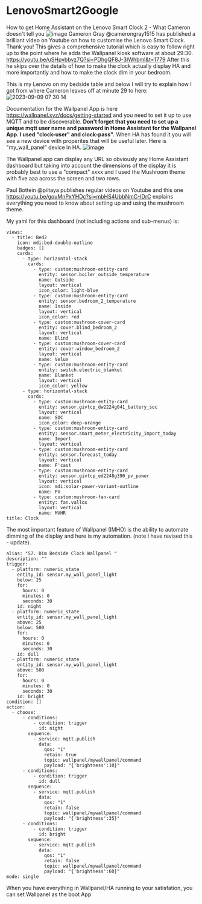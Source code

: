 # LenovoSmart2Google

How to get Home Assistant on the Lenovo Smart Clock 2 - What Cameron doesn't tell you
![image](https://github.com/PhillyGilly/LenovoSmart2Google/assets/56273663/2236ede7-44ed-41d8-9d9c-1258f030f9b4)
Gameron Gray @camerongray1515 has published a brilliant video on Youtube on how to customise the Lenovo Smart Clock. Thank you!
This gives a comprehensive tutorial which is easy to follow right up to the point where he adds the Wallpanel kiosk software at about 29:30.
https://youtu.be/uSHpvbbvz7Q?si=PDhgQF8J-3IWhbml&t=1779
After this he skips over the details of how to make the clock actually display HA and more importantly and how to make the clock dim in your bedroom.

This is my Lenovo on my bedside table and below I will try to explain how I got from where Cameron leaves off at minute 29 to here:
![2023-09-09 07 30 14](https://github.com/PhillyGilly/LenovoSmart2Google/assets/56273663/f8ce972c-8bd8-4b7c-b9d4-4e2babac02c1)

Documentation for the Wallpanel App is here https://wallpanel.xyz/docs/getting-started and you need to set it up to use MQTT and to be discoverable. ****Don't forget that you need to set up a unique mqtt user name and password in Home Assistant for the Wallpanel App. I used "clock-user" and clock-pass".**** When HA has found it you will see a new device with properites that will be useful later.
Here is "my_wall_panel" device in HA.
![image](https://github.com/PhillyGilly/LenovoSmart2Google/assets/56273663/7d687555-88b4-4021-8156-f8a5069488ed)


The Wallpanel app can display any URL so obviously any Home Assistant dashboard but taking into account the dimensions of the display it is probably best to use a "compact" xxxx and I used the Mushroom theme with five aaa across the screen and two rows.

Paul Bottein @piitaya publishes regular videos on Youtube and this one https://youtu.be/gouMnPxYHDc?si=mbHS4UbbNmC-IDrC explains everything you need to know about setting up and using the mushroom theme.

My yaml for this dashboard (not including actions and sub-menus) is:

```
views:
  - title: Bed2
    icon: mdi:bed-double-outline
    badges: []
    cards:
      - type: horizontal-stack
        cards:
          - type: custom:mushroom-entity-card
            entity: sensor.boiler_outside_temperature
            name: Outside
            layout: vertical
            icon_color: light-blue
          - type: custom:mushroom-entity-card
            entity: sensor.bedroom_2_temperature
            name: Inside
            layout: vertical
            icon_color: red
          - type: custom:mushroom-cover-card
            entity: cover.blind_bedroom_2
            layout: vertical
            name: Blind
          - type: custom:mushroom-cover-card
            entity: cover.window_bedroom_2
            layout: vertical
            name: Velux
          - type: custom:mushroom-entity-card
            entity: switch.electric_blanket
            name: Blanket
            layout: vertical
            icon_color: yellow
      - type: horizontal-stack
        cards:
          - type: custom:mushroom-entity-card
            entity: sensor.givtcp_dw2224g041_battery_soc
            layout: vertical
            name: SOC
            icon_color: deep-orange
          - type: custom:mushroom-entity-card
            entity: sensor.smart_meter_electricity_import_today
            name: Import
            layout: vertical
          - type: custom:mushroom-entity-card
            entity: sensor.forecast_today
            layout: vertical
            name: F'cast
          - type: custom:mushroom-entity-card
            entity: sensor.givtcp_ed2248g390_pv_power
            layout: vertical
            icon: mdi:solar-power-variant-outline
            name: PV
          - type: custom:mushroom-fan-card
            entity: fan.vallox
            layout: vertical
            name: MVHR
title: Clock
```

The most important feature of Wallpanel (IMHO) is the ability to automate dimming of the display and here is my automation.
(note I have revised this - update).
```
alias: "57. Dim Bedside Clock Wallpanel "
description: ""
trigger:
  - platform: numeric_state
    entity_id: sensor.my_wall_panel_light
    below: 25
    for:
      hours: 0
      minutes: 0
      seconds: 30
    id: night
  - platform: numeric_state
    entity_id: sensor.my_wall_panel_light
    above: 25
    below: 500
    for:
      hours: 0
      minutes: 0
      seconds: 30
    id: dull
  - platform: numeric_state
    entity_id: sensor.my_wall_panel_light
    above: 500
    for:
      hours: 0
      minutes: 0
      seconds: 30
    id: bright
condition: []
action:
  - choose:
      - conditions:
          - condition: trigger
            id: night
        sequence:
          - service: mqtt.publish
            data:
              qos: "1"
              retain: true
              topic: wallpanel/mywallpanel/command
              payload: "{'brightness':10}"
      - conditions:
          - condition: trigger
            id: dull
        sequence:
          - service: mqtt.publish
            data:
              qos: "1"
              retain: false
              topic: wallpanel/mywallpanel/command
              payload: "{'brightness':35}"
      - conditions:
          - condition: trigger
            id: bright
        sequence:
          - service: mqtt.publish
            data:
              qos: "1"
              retain: false
              topic: wallpanel/mywallpanel/command
              payload: "{'brightness':60}"
mode: single
```


When you have everything in Wallpanel/HA running to your satisfation, you can set Wallpanel as the boot App 
